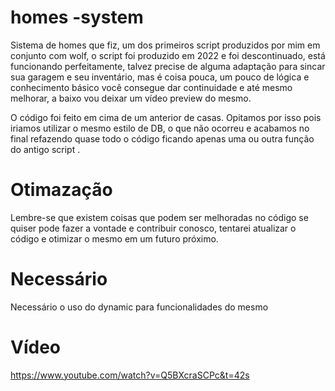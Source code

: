 # homes -system
Sistema de homes que fiz, um dos primeiros script produzidos por mim em conjunto com wolf, o script foi produzido em 2022 e foi descontinuado, está funcionando perfeitamente, talvez precise de alguma adaptação para sincar sua garagem e seu inventário, mas é coisa pouca, um pouco de lógica e conhecimento básico você consegue dar continuidade e até mesmo melhorar, a baixo vou deixar um vídeo preview do mesmo.

O código foi feito em cima de um anterior de casas. 
Opitamos por isso pois iriamos utilizar o mesmo estilo de DB, o que não ocorreu e acabamos no final refazendo quase todo o código ficando apenas
uma ou outra função do antigo script .

# Otimazação
Lembre-se que existem coisas que podem ser melhoradas no código se quiser pode fazer a vontade e contribuir conosco, tentarei atualizar o código e otimizar o mesmo
em um futuro próximo.

# Necessário
Necessário o uso do dynamic para funcionalidades do mesmo


# Vídeo 
https://www.youtube.com/watch?v=Q5BXcraSCPc&t=42s
